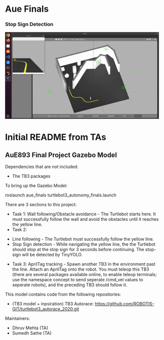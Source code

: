 # Aue Finals

### Stop Sign Detection

![alt text](https://github.com/Parth-S-Hub/Aue823_Spring22_Team1/blob/master/catkin_ws/src/auefinals/src/videos/stop_sign_detection.gif)

# Initial README from TAs
## AuE893 Final Project Gazebo Model

Dependencies that are not included:

* The TB3 packages

To bring up the Gazebo Model:

roslaunch aue_finals turtlebot3_autonomy_finals.launch


There are 3 sections to this project:

* Task 1: Wall following/Obstacle avoidance - The Turtlebot starts here. It must successfully follow the wall and avoid the obstacles until it reaches the yellow line.
* Task 2:
- Line following - The Turtlebot must successfully follow the yellow line.
- Stop Sign detection - While navigating the yellow line, the the Turtlebot should stop at the stop sign for 3 seconds before continuing. The stop-sign will be detected by TinyYOLO.
* Task 3: AprilTag tracking - Spawn another TB3 in the environment past the line. Attach an AprilTag onto the robot. You must teleop this TB3 (there are several packages available online, to enable teleop terminals; use the namespace concept to send seperate /cmd_vel values to seperate robots), and the preceding TB3 should follow it.


This model contains code from the following repositories:

* (TB3 model + inpsiration) TB3 Autorace: https://github.com/ROBOTIS-GIT/turtlebot3_autorace_2020.git

Maintainers:

* Dhruv Mehta (TA)
* Sumedh Sathe (TA)
